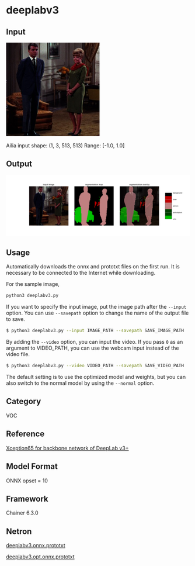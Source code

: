 # deeplabv3

## Input

![Input](couple.jpg)

Ailia input shape: (1, 3, 513, 513)
Range: [-1.0, 1.0]

## Output

![Output](output.png)


## Usage
Automatically downloads the onnx and prototxt files on the first run. It is necessary to be connected to the Internet while downloading.

For the sample image,
```bash
python3 deeplabv3.py 
```

If you want to specify the input image, put the image path after the `--input` option.
You can use `--savepath` option to change the name of the output file to save.
```bash
$ python3 deeplabv3.py --input IMAGE_PATH --savepath SAVE_IMAGE_PATH
```

By adding the `--video` option, you can input the video.
If you pass `0` as an argument to VIDEO_PATH, you can use the webcam input instead of the video file.
```bash
$ python3 deeplabv3.py --video VIDEO_PATH --savepath SAVE_VIDEO_PATH
```

The default setting is to use the optimized model and weights, but you can also switch to the normal model by using the `--normal` option.

## Category

VOC

## Reference

[Xception65 for backbone network of DeepLab v3+](https://github.com/tensorflow/models/tree/master/research/deeplab)

## Model Format

ONNX opset = 10

## Framework

Chainer 6.3.0

## Netron

[deeplabv3.onnx.prototxt](https://netron.app/?url=https://storage.googleapis.com/ailia-models/deeplabv3/deeplabv3.onnx.prototxt)

[deeplabv3.opt.onnx.prototxt](https://netron.app/?url=https://storage.googleapis.com/ailia-models/deeplabv3/deeplabv3.opt.onnx.prototxt)

